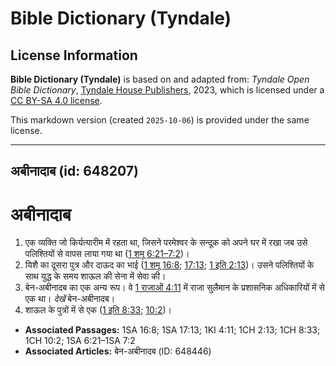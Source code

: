 # Bible Dictionary (Tyndale)

## License Information

**Bible Dictionary (Tyndale)** is based on and adapted from: _Tyndale Open Bible Dictionary_, [Tyndale House Publishers](https://tyndaleopenresources.com/), 2023, which is licensed under a [CC BY-SA 4.0 license](https://creativecommons.org/licenses/by-sa/4.0/legalcode.en).

This markdown version (created `2025-10-06`) is provided under the same license.



--------------------------------

## अबीनादाब (id: 648207)

अबीनादाब
========

1. एक व्यक्ति जो किर्यत्यारीम में रहता था, जिसने परमेश्वर के सन्दूक को अपने घर में रखा जब उसे पलिश्तियों से वापस लाया गया था ([1 शमू 6:21–7:2](https://ref.ly/1Sam6:21-1Sam7:2))।
2. यिशै का दूसरा पुत्र और दाऊद का भाई ([1 शमू 16:8](https://ref.ly/1Sam16:8); [17:13](https://ref.ly/1Sam17:13); [1 इति 2:13](https://ref.ly/1Chr2:13))। उसने पलिश्तियों के साथ युद्ध के समय शाऊल की सेना में सेवा की।
3. बेन\-अबीनादब का एक अन्य रूप। वे [1 राजाओं 4:11](https://ref.ly/1Kgs4:11) में राजा सुलैमान के प्रशासनिक अधिकारियों में से एक था। *देखें*  बेन\-अबीनादब।
4. शाऊल के पुत्रों में से एक ([1 इति 8:33](https://ref.ly/1Chr8:33); [10:2](https://ref.ly/1Chr10:2))।

* **Associated Passages:** 1SA 16:8; 1SA 17:13; 1KI 4:11; 1CH 2:13; 1CH 8:33; 1CH 10:2; 1SA 6:21–1SA 7:2
* **Associated Articles:** बेन-अबीनादब (ID: 648446)

